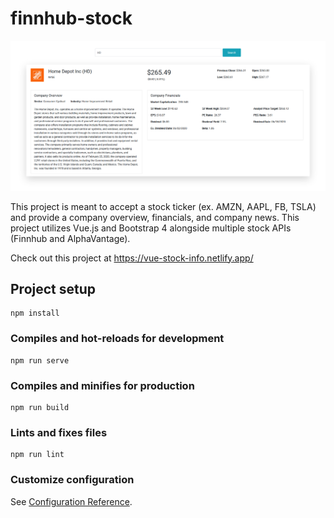 # finnhub-stock

![Screenshot](vue-finnhub-stock.png)

This project is meant to accept a stock ticker (ex. AMZN, AAPL, FB, TSLA) and provide a company overview, financials, and company news. 
This project utilizes Vue.js and Bootstrap 4 alongside multiple stock APIs (Finnhub and AlphaVantage).

Check out this project at https://vue-stock-info.netlify.app/

## Project setup
```
npm install
```

### Compiles and hot-reloads for development
```
npm run serve
```

### Compiles and minifies for production
```
npm run build
```

### Lints and fixes files
```
npm run lint
```

### Customize configuration
See [Configuration Reference](https://cli.vuejs.org/config/).
